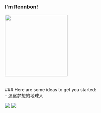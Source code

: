 ###  I'm Rennbon!

<img align="" src="https://gimg2.baidu.com/image_search/src=http%3A%2F%2Fimg.szonline.net%2F2018%2F0509%2F20180509021947212.gif&refer=http%3A%2F%2Fimg.szonline.net&app=2002&size=f9999,10000&q=a80&n=0&g=0n&fmt=jpeg?sec=1647803143&t=c0318fa5feacd15cdda34e166d17ffde" width="200" height="200"/>
</br></br></br>
### Here are some ideas to get you started:</br>
- 追逐梦想的地球人

![](https://github-readme-stats.vercel.app/api?username=Rennbon&bg_color=30,e96443,904e95&title_color=fff&text_color=fff)
![](https://github-readme-stats-eight-theta.vercel.app/api/top-langs/?username=Rennbon&layout=compact&langs_count=8&hide_border=true)


